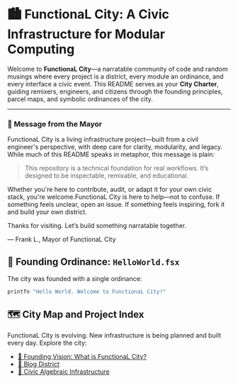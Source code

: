 # 🏙️ FunctionaL City: A Civic Infrastructure for Modular Computing

Welcome to **FunctionaL City**—a narratable community of code and random musings where every project is a district, every module an ordinance, and every interface a civic event. This README serves as your **City Charter**, guiding remixers, engineers, and citizens through the founding principles, parcel maps, and symbolic ordinances of the city. 

---

### 📣 Message from the Mayor

FunctionaL City is a living infrastructure project—built from a civil engineer's perspective, with deep care for clarity, modularity, and legacy. While much of this README speaks in metaphor, this message is plain:

>This repository is a technical foundation for real workflows. It’s designed to be inspectable, remixable, and educational. 

Whether you're here to contribute, audit, or adapt it for your own civic stack, you're welcome.FunctionaL City is here to help—not to confuse. If something feels unclear, open an issue. If something feels inspiring, fork it and build your own district.

Thanks for visiting. Let’s build something narratable together.

— Frank L., Mayor of FunctionaL City


## 📜 Founding Ordinance: `HelloWorld.fsx`

The city was founded with a single ordinance:

```fsharp
printfn "Hello World. Welcome to FunctionaL City!"
```


## 🗺️ City Map and Project Index

FunctionaL City is evolving. New infrastructure is being planned and built every day. Explore the city:

- [📜 Founding Vision: What is FunctionaL City?](BlogDistrict/CityHall/250919_FoundingVision.md)
- [🧾 Blog District](BlogDistrict/README.md)
- [🧮 Civic Algebraic Infrastructure](CivicAlgebraicInfrastructure/README.md)

